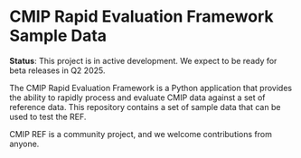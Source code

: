 # CMIP Rapid Evaluation Framework Sample Data


<!--- --8<-- [start:description] -->

**Status**: This project is in active development. We expect to be ready for beta releases in Q2 2025.

The CMIP Rapid Evaluation Framework is a Python application that provides the ability to rapidly process and
evaluate CMIP data against a set of reference data.
This repository contains a set of sample data that can be used to test the REF.

CMIP REF is a community project, and we welcome contributions from anyone.
